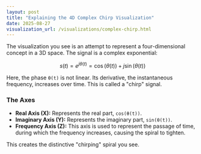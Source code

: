 ```yaml
---
layout: post
title: "Explaining the 4D Complex Chirp Visualization"
date: 2025-08-27
visualization_url: /visualizations/complex-chirp.html
---
```


The visualization you see is an attempt to represent a four-dimensional concept in a 3D space. The signal is a complex exponential:

$$ s(t) = e^{j\theta(t)} = \cos(\theta(t)) + j\sin(\theta(t)) $$

Here, the phase `θ(t)` is not linear. Its derivative, the instantaneous frequency, increases over time. This is called a "chirp" signal.

### The Axes

-   **Real Axis (X):** Represents the real part, `cos(θ(t))`.
-   **Imaginary Axis (Y):** Represents the imaginary part, `sin(θ(t))`.
-   **Frequency Axis (Z):** This axis is used to represent the passage of time, during which the frequency increases, causing the spiral to tighten.

This creates the distinctive "chirping" spiral you see.